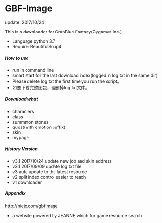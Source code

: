 GBF-Image
========================
update: 2017/10/24

This is a downloader for GranBlue Fantasy(Cygames Inc.)
* Language python 3.7
* Require: BeautifulSoup4
##### How to use
* run in command line
* smart start for the last download index(logged in log.txt in the same dir)
* Please delete log.txt the first time you run the script。
* 如要下载完整图包，请删掉log.txt文件。
##### Download what
* characters
* class
* summmon stones
* quest(with emotion suffix)
* skin
* mypage
##### History Version
* v3.1 2017/10/24 update new job and skin address
* v3.1 2017/09/09 update log.txt file 
* v3 auto update to the latest resource
* v2 split index control easier to reach
* v1 downloader
##### Appendix
http://niejx.com/gbfimage
* a website powered by JEANNE which for game resource search
